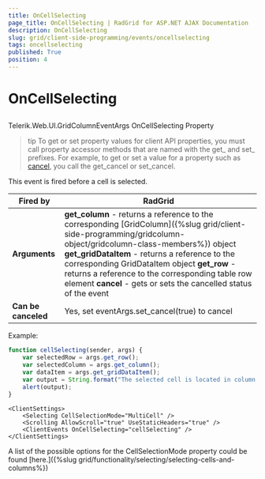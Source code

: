 ```yaml
---
title: OnCellSelecting
page_title: OnCellSelecting | RadGrid for ASP.NET AJAX Documentation
description: OnCellSelecting
slug: grid/client-side-programming/events/oncellselecting
tags: oncellselecting
published: True
position: 4
---
```


# OnCellSelecting



## 

Telerik.Web.UI.GridColumnEventArgs OnCellSelecting Property

>tip To get or set property values for client API properties, you must call property accessor methods that are named with the get_ and set_ prefixes. For example, to get or set a value for a property such as [cancel](http://msdn.microsoft.com/en-us/library/bb310859.aspx), you call the get_cancel or set_cancel.
>


This event is fired before a cell is selected.


|  **Fired by**  | RadGrid |
| ------ | ------ |
| **Arguments** | **get_column** - returns a reference to the corresponding [GridColumn]({%slug grid/client-side-programming/gridcolumn-object/gridcolumn-class-members%}) object **get_gridDataItem** - returns a reference to the corresponding GridDataItem object **get_row** - returns a reference to the corresponding table row element **cancel** - gets or sets the cancelled status of the event|
| **Can be canceled** |Yes, set eventArgs.set_cancel(true) to cancel|

Example:

````JavaScript
function cellSelecting(sender, args) {
    var selectedRow = args.get_row();
    var selectedColumn = args.get_column();
    var dataItem = args.get_gridDataItem();
    var output = String.format("The selected cell is located in column with name: " + selectedColumn.get_uniqueName() + " and in row with index: " + dataItem.get_itemIndexHierarchical()+".");
    alert(output);
}
````

````ASP.NET
<ClientSettings>
    <Selecting CellSelectionMode="MultiCell" />
    <Scrolling AllowScroll="true" UseStaticHeaders="true" />
    <ClientEvents OnCellSelecting="cellSelecting" />
</ClientSettings>
````



A list of the possible options for the CellSelectionMode property could be found [here.]({%slug grid/functionality/selecting/selecting-cells-and-columns%})
